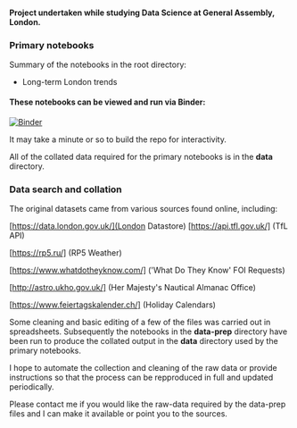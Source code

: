 

#### Project undertaken while studying Data Science at General Assembly, London.

### Primary notebooks

Summary of the notebooks in the root directory:
- Long-term London trends

#### These notebooks can be viewed and run via Binder:

[![Binder](https://mybinder.org/badge_logo.svg)](https://mybinder.org/v2/gh/intp8/bb/master)

It may take a minute or so to build the repo for interactivity.

All of the collated data required for the primary notebooks is in the **data** directory. 

### Data search and collation

The original datasets came from various sources found online, including:

[https://data.london.gov.uk/](London Datastore)
[https://api.tfl.gov.uk/] (TfL API)

[https://rp5.ru/] (RP5 Weather)

[https://www.whatdotheyknow.com/] ('What Do They Know' FOI Requests)

[http://astro.ukho.gov.uk/] (Her Majesty's Nautical Almanac Office)

[https://www.feiertagskalender.ch/] (Holiday Calendars)

Some cleaning and basic editing of a few of the files was carried out in spreadsheets. Subsequently the notebooks in the **data-prep** directory have been run to produce the collated output in the **data** directory used by the primary notebooks. 

I hope to automate the collection and cleaning of the raw data or provide instructions so that the process can be repproduced in full and updated periodically. 

Please contact me if you would like the raw-data required by the data-prep files and I can make it available or point you to the sources.
